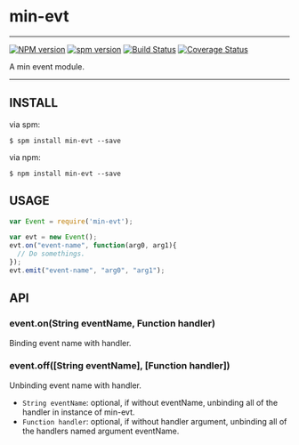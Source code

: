 # min-evt

---

[![NPM version][npm-badge]][npm-url]
[![spm version][spm-badge]][spm-url]
[![Build Status][travis-badge]][travis-url]
[![Coverage Status][coveralls-badge]][coveralls-url]

[npm-badge]: https://img.shields.io/npm/v/min-evt.svg?style=flat
[npm-url]: https://www.npmjs.com/package/min-evt
[spm-badge]: http://spmjs.io/badge/evt
[spm-url]: http://spmjs.io/package/evt
[travis-badge]: https://travis-ci.org/hotoo/evt.svg
[travis-url]: https://travis-ci.org/hotoo/evt
[coveralls-badge]: https://coveralls.io/repos/hotoo/evt/badge.png
[coveralls-url]: https://coveralls.io/r/hotoo/evt

A min event module.

---

## INSTALL

via spm:

```
$ spm install min-evt --save
```

via npm:

```
$ npm install min-evt --save
```

## USAGE

```js
var Event = require('min-evt');

var evt = new Event();
evt.on("event-name", function(arg0, arg1){
  // Do somethings.
});
evt.emit("event-name", "arg0", "arg1");
```

## API

### event.on(String eventName, Function handler)

Binding event name with handler.

### event.off([String eventName], [Function handler])

Unbinding event name with handler.

* `String eventName`: optional, if without eventName, unbinding all of the
  handler in instance of min-evt.
* `Function handler`: optional, if without handler argument, unbinding all of
  the handlers named argument eventName.
